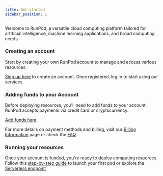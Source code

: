 ```yaml
---
title: Get started
sidebar_position: 1
---
```


Welcome to RunPod, a versatile cloud computing platform tailored for artificial intelligence, machine learning applications, and broad computing needs.

### Creating an account

Start by creating your own RunPod account to manage and access various resources.

[Sign up here](https://www.runpod.io/console/signup) to create an account. Once registered, log in to start using our services.

### Adding funds to your Account

Before deploying resources, you'll need to add funds to your account. RunPod accepts payments via credit card or cryptocurrency.

[Add funds here](https://www.runpod.io/console/user/billing).

For more details on payment methods and billing, visit our [Billing Information](/get-started/billing-information) page or check the [FAQ](/references/faq/manage-cards).

### Running your resources

Once your account is funded, you're ready to deploy computing resources. Follow this [step-by-step guide](https://app.tango.us/app/workflow/Deploy-your-first-pod-ad7802d9a9234471a7828e6edf350a74) to launch your first pod or explore the [Serverless endpoint](https://app.tango.us/app/workflow/Deploy-your-first-endpoint-b8e04943700f4c06bbf40df018c1b03c)
